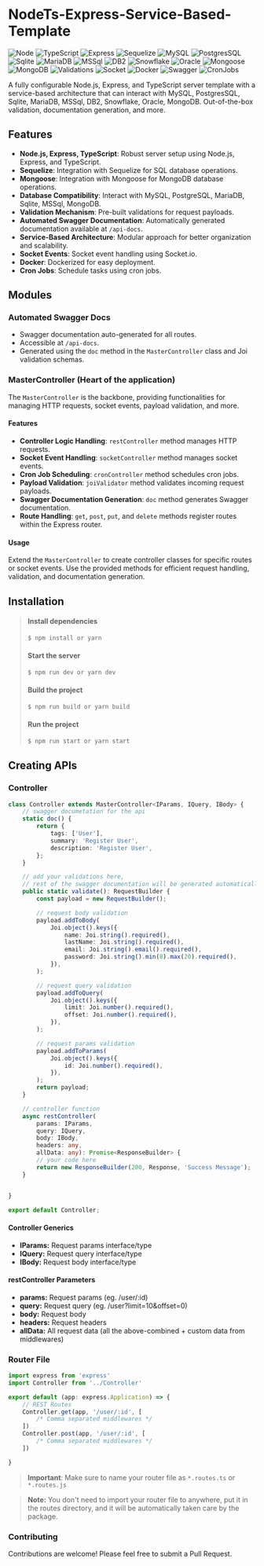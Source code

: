 # NodeTs-Express-Service-Based-Template

![Node](https://img.shields.io/badge/-Node-339933?style=flat-square&logo=Node.js&logoColor=white)
![TypeScript](https://img.shields.io/badge/-TypeScript-007ACC?style=flat-square&logo=TypeScript&logoColor=white)
![Express](https://img.shields.io/badge/-Express-000000?style=flat-square&logo=Express&logoColor=white)
![Sequelize](https://img.shields.io/badge/-Sequelize-52B0E7?style=flat-square&logo=Sequelize&logoColor=white)
![MySQL](https://img.shields.io/badge/-MySQL-4479A1?style=flat-square&logo=MySQL&logoColor=white)
![PostgresSQL](https://img.shields.io/badge/-PostgreSQL-336791?style=flat-square&logo=PostgreSQL&logoColor=white)
![Sqlite](https://img.shields.io/badge/-Sqlite-003B57?style=flat-square&logo=Sqlite&logoColor=white)
![MariaDB](https://img.shields.io/badge/-MariaDB-003545?style=flat-square&logo=MariaDB&logoColor=white)
![MSSql](https://img.shields.io/badge/-MSSql-CC2927?style=flat-square&logo=Microsoft-SQL-Server&logoColor=white)
![DB2](https://img.shields.io/badge/-DB2-CC0000?style=flat-square&logo=IBM&logoColor=white)
![Snowflake](https://img.shields.io/badge/-Snowflake-00BFFF?style=flat-square&logo=Snowflake&logoColor=white)
![Oracle](https://img.shields.io/badge/-Oracle-F80000?style=flat-square&logo=Oracle&logoColor=white)
![Mongoose](https://img.shields.io/badge/-Mongoose-880000?style=flat-square&logo=Mongoose&logoColor=white)
![MongoDB](https://img.shields.io/badge/-MongoDB-47A248?style=flat-square&logo=MongoDB&logoColor=white)
![Validations](https://img.shields.io/badge/-Validations-FF0000?style=flat-square)
![Socket](https://img.shields.io/badge/-Socket-FF6900?style=flat-square&logo=Socket.io&logoColor=white)
![Docker](https://img.shields.io/badge/-Docker-2496ED?style=flat-square&logo=Docker&logoColor=white)
![Swagger](https://img.shields.io/badge/-Swagger-85EA2D?style=flat-square&logo=Swagger&logoColor=white)
![CronJobs](https://img.shields.io/badge/-CronJobs-00FFFF?style=flat-square)

A fully configurable Node.js, Express, and TypeScript server template with a service-based architecture
that can interact with MySQL, PostgresSQL, Sqlite, MariaDB, MSSql, DB2, Snowflake, Oracle, MongoDB.
Out-of-the-box validation, documentation generation, and
more.

## Features

- **Node.js, Express, TypeScript**: Robust server setup using Node.js, Express, and TypeScript.
- **Sequelize**: Integration with Sequelize for SQL database operations.
- **Mongoose**: Integration with Mongoose for MongoDB database operations.
- **Database Compatibility**: Interact with MySQL, PostgreSQL, MariaDB, Sqlite, MSSql, MongoDB.
- **Validation Mechanism**: Pre-built validations for request payloads.
- **Automated Swagger Documentation**: Automatically generated documentation available at `/api-docs`.
- **Service-Based Architecture**: Modular approach for better organization and scalability.
- **Socket Events**: Socket event handling using Socket.io.
- **Docker**: Dockerized for easy deployment.
- **Cron Jobs**: Schedule tasks using cron jobs.

## Modules

### Automated Swagger Docs

- Swagger documentation auto-generated for all routes.
- Accessible at `/api-docs`.
- Generated using the `doc` method in the `MasterController` class and Joi validation schemas.

### MasterController (Heart of the application)

The `MasterController` is the backbone, providing functionalities for managing HTTP requests, socket events, payload
validation, and more.

#### Features

- **Controller Logic Handling**: `restController` method manages HTTP requests.
- **Socket Event Handling**: `socketController` method manages socket events.
- **Cron Job Scheduling**: `cronController` method schedules cron jobs.
- **Payload Validation**: `joiValidator` method validates incoming request payloads.
- **Swagger Documentation Generation**: `doc` method generates Swagger documentation.
- **Route Handling**: `get`, `post`, `put`, and `delete` methods register routes within the Express router.

#### Usage

Extend the `MasterController` to create controller classes for specific routes or socket events. Use the provided
methods for efficient request handling, validation, and documentation generation.

## Installation

> #### Install dependencies
>
> ```bash
> $ npm install or yarn
> ```
>
> #### Start the server
>
> ```bash
> $ npm run dev or yarn dev
> ```
>
> #### Build the project
>
> ```bash
> $ npm run build or yarn build
> ```
>
> #### Run the project
>
> ```bash
> $ npm run start or yarn start
> ```

## Creating APIs

### Controller

```typescript
class Controller extends MasterController<IParams, IQuery, IBody> {
    // swagger documetation for the api
    static doc() {
        return {
            tags: ['User'],
            summary: 'Register User',
            description: 'Register User',
        };
    }

    // add your validations here,
    // rest of the swagger documentation will be generated automatically from the validation
    public static validate(): RequestBuilder {
        const payload = new RequestBuilder();

        // request body validation
        payload.addToBody(
            Joi.object().keys({
                name: Joi.string().required(),
                lastName: Joi.string().required(),
                email: Joi.string().email().required(),
                password: Joi.string().min(8).max(20).required(),
            }),
        );

        // request query validation
        payload.addToQuery(
            Joi.object().keys({
                limit: Joi.number().required(),
                offset: Joi.number().required(),
            }),
        );

        // request params validation
        payload.addToParams(
            Joi.object().keys({
                id: Joi.number().required(),
            }),
        );
        return payload;
    }

    // controller function
    async restController(
        params: IParams,
        query: IQuery,
        body: IBody,
        headers: any,
        allData: any): Promise<ResponseBuilder> {
        // your code here
        return new ResponseBuilder(200, Response, 'Success Message');
    }


}

export default Controller;
```

#### Controller Generics

- **IParams:** Request params interface/type
- **IQuery:** Request query interface/type
- **IBody:** Request body interface/type

#### restController Parameters

- **params:** Request params (eg. /user/:id)
- **query:** Request query (eg. /user?limit=10&offset=0)
- **body:** Request body
- **headers:** Request headers
- **allData:** All request data (all the above-combined + custom data from middlewares)


### Router File

```typescript
import express from 'express'
import Controller from '../Controller'

export default (app: express.Application) => {
    // REST Routes
    Controller.get(app, '/user/:id', [
        /* Comma separated middlewares */
    ])
    Controller.post(app, '/user/:id', [
        /* Comma separated middlewares */
    ])

}
```

> **Important**: Make sure to name your router file as `*.routes.ts` or `*.routes.js`

> **Note:** You don't need to import your router file to anywhere,
> put it in the routes directory, and it will be automatically
> taken care by the package.

### Contributing

Contributions are welcome! Please feel free to submit a Pull Request.
